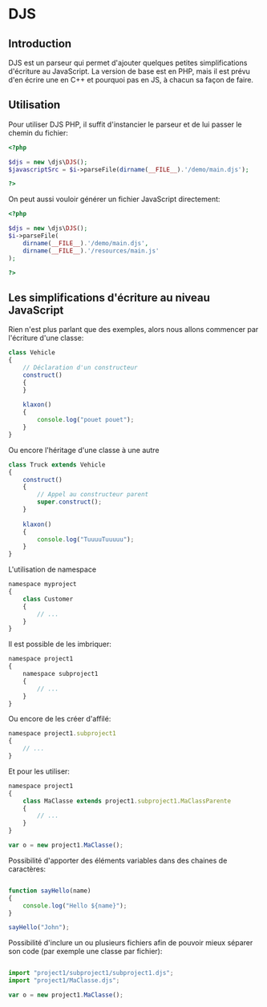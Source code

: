 DJS
===


Introduction
------------

DJS est un parseur qui permet d'ajouter quelques petites simplifications d'écriture au JavaScript.
La version de base est en PHP, mais il est prévu d'en écrire une en C++ et pourquoi pas en JS, à chacun sa façon de faire.

Utilisation
-----------

Pour utiliser DJS PHP, il suffit d'instancier le parseur et de lui passer le chemin du fichier:
`````php
<?php

$djs = new \djs\DJS();
$javascriptSrc = $i->parseFile(dirname(__FILE__).'/demo/main.djs');

?>
`````

On peut aussi vouloir générer un fichier JavaScript directement:
`````php
<?php

$djs = new \djs\DJS();
$i->parseFile(
	dirname(__FILE__).'/demo/main.djs', 
	dirname(__FILE__).'/resources/main.js'
);

?>
`````

Les simplifications d'écriture au niveau JavaScript
----------------------------------------------------

Rien n'est plus parlant que des exemples, alors nous allons commencer par l'écriture d'une classe:
`````javascript
class Vehicle
{
	// Déclaration d'un constructeur
	construct()
	{
	}
	
	klaxon()
	{
		console.log("pouet pouet");
	}
}
`````

Ou encore l'héritage d'une classe à une autre
`````javascript
class Truck extends Vehicle
{
	construct()
	{
		// Appel au constructeur parent
		super.construct();
	}
	
	klaxon()
	{
		console.log("TuuuuTuuuuu");
	}
}
`````

L'utilisation de namespace
`````javascript
namespace myproject
{
	class Customer
	{
		// ...
	}
}
`````

Il est possible de les imbriquer:
`````javascript
namespace project1
{
	namespace subproject1
	{
		// ...
	}
}
`````

Ou encore de les créer d'affilé:
`````javascript
namespace project1.subproject1
{
	// ...
}
`````

Et pour les utiliser:
`````javascript
namespace project1
{
	class MaClasse extends project1.subproject1.MaClassParente
	{
		// ...
	}
}

var o = new project1.MaClasse();

`````

Possibilité d'apporter des éléments variables dans des chaines de caractères:
`````javascript

function sayHello(name)
{
	console.log("Hello ${name}");
}

sayHello("John");

`````

Possibilité d'inclure un ou plusieurs fichiers afin de pouvoir mieux séparer son code (par exemple une classe par fichier):
`````javascript

import "project1/subproject1/subproject1.djs";
import "project1/MaClasse.djs";

var o = new project1.MaClasse();

`````